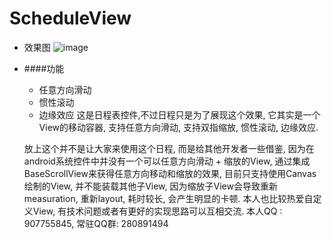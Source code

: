 # ScheduleView

+ 效果图
![image](https://github.com/jack-chong/ScheduleView/blob/master/app/gif/ScheduleView.gif)

  
  

+ ####功能
  - 任意方向滑动
  - 惯性滚动
  - 边缘效应
  这是日程表控件,不过日程只是为了展现这个效果,  它其实是一个View的移动容器, 支持任意方向滑动, 支持双指缩放, 惯性滚动, 边缘效应.
  
  放上这个并不是让大家来使用这个日程, 而是给其他开发者一些借鉴, 因为在android系统控件中并没有一个可以任意方向滑动 + 缩放的View,  通过集成BaseScrollView来获得任意方向移动和缩放的效果, 目前只支持使用Canvas绘制的View, 并不能装载其他子View, 因为缩放子View会导致重新measuration, 重新layout, 耗时较长, 会产生明显的卡顿.
  本人也比较热爱自定义View, 有技术问题或者有更好的实现思路可以互相交流.  本人QQ : 907755845, 常驻QQ群: 280891494
